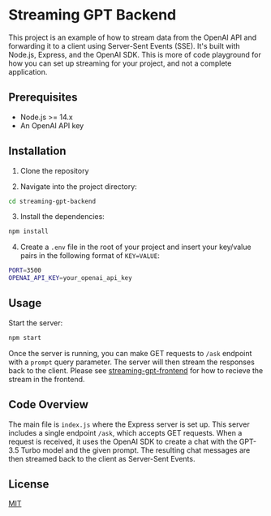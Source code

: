 # Streaming GPT Backend

This project is an example of how to stream data from the OpenAI API and forwarding it to a client using Server-Sent Events (SSE). It's built with Node.js, Express, and the OpenAI SDK.
This is more of code playground for how you can set up streaming for your project, and not a complete application.

## Prerequisites

- Node.js >= 14.x
- An OpenAI API key

## Installation

1. Clone the repository

2. Navigate into the project directory:
```bash
cd streaming-gpt-backend
```

3. Install the dependencies:
```bash
npm install
```

4. Create a `.env` file in the root of your project and insert your key/value pairs in the following format of `KEY=VALUE`:
```bash
PORT=3500
OPENAI_API_KEY=your_openai_api_key
```

## Usage

Start the server:
```bash
npm start
```

Once the server is running, you can make GET requests to `/ask` endpoint with a `prompt` query parameter. The server will then stream the responses back to the client. Please see [streaming-gpt-frontend](https://github.com/Dervisevic/streaming-gpt-frontend) for how to recieve the stream in the frontend.

## Code Overview

The main file is `index.js` where the Express server is set up. This server includes a single endpoint `/ask`, which accepts GET requests. When a request is received, it uses the OpenAI SDK to create a chat with the GPT-3.5 Turbo model and the given prompt. The resulting chat messages are then streamed back to the client as Server-Sent Events.

## License

[MIT](https://choosealicense.com/licenses/mit/)
